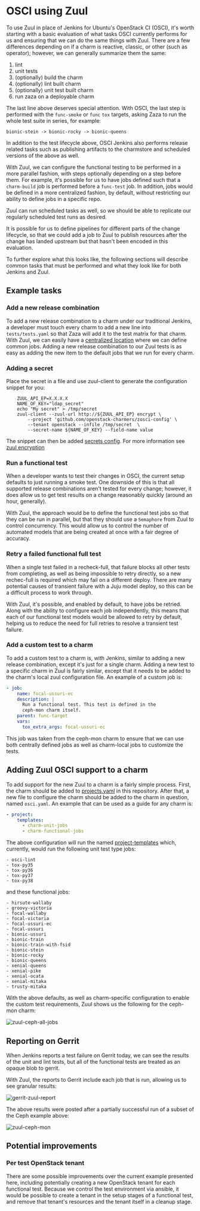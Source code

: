 # OSCI using Zuul

To use Zuul in place of Jenkins for Ubuntu's OpenStack CI (OSCI), it's worth
starting with a basic evaluation of what tasks OSCI currently performs for us
and ensuring that we can do the same things with Zuul. There are a few
differences depending on if a charm is reactive, classic, or other (such
as operator); however, we can generally summarize them the same:

1. lint
1. unit tests
1. (optionally) build the charm
1. (optionally) lint built charm
1. (optionally) unit test built charm
1. run zaza on a deployable charm

The last line above deserves special attention. With OSCI, the last step is
performed with the `func-smoke` or `func` `tox` targets, asking Zaza to run
the whole test suite in series, for example: 

```
bionic-stein -> bionic-rocky -> bionic-queens
```

In addition to the test lifecycle above, OSCI Jenkins also performs release
related tasks such as publishing artifacts to the charmstore and scheduled
versions of the above as well.

With Zuul, we can configure the functional testing to be performed in a more
parallel fashion, with steps optionally depending on a step before them. For
example, it's possible for us to have jobs defined such that a `charm-build`
job is performed before a `func-test` job. In addition, jobs would be defined
in a more centralized fashion, by default, without restricting our ability to
define jobs in a specific repo.

Zuul can run scheduled tasks as well, so we should be able to replicate our
regularly scheduled test runs as desired.

It is possible for us to define pipelines for different parts of the change
lifecycle, so that we could add a job to Zuul to publish resources after the
change has landed upstream but that hasn't been encoded in this evaluation.

To further explore what this looks like, the following sections will describe
common tasks that must be performed and what they look like for both Jenkins
and Zuul.

## Example tasks

### Add a new release combination

To add a new release combination to a charm under our traditional Jenkins,
a developer must touch every charm to add a new line into `tests/tests.yaml`
so that Zaza will add it to the test matrix for that charm. With Zuul, we can
easily have a [centralized location](./zuul.d/project-templates.yaml) where we
can define common jobs. Adding a new release combination to our Zuul tests is
as easy as adding the new item to the default jobs that we run for every charm.

### Adding a secret

Place the secret in a file and use zuul-client to generate the configuration
snippet for you:

```
    ZUUL_API_EP=X.X.X.X
    NAME_OF_KEY="ldap_secret"
    echo "My secret" > /tmp/secret
    zuul-client --zuul-url http://${ZUUL_API_EP} encrypt \
        --project 'github.com/openstack-charmers/zosci-config' \
        --tenant openstack --infile /tmp/secret  \
        --secret-name ${NAME_OF_KEY} --field-name value
```

The snippet can then be added [secrets config](.zuul.d/secrets.yaml). For more
information see
[zuul encryption](https://zuul-ci.org/docs/zuul/discussion/encryption.html)

### Run a functional test

When a developer wants to test their changes in OSCI, the current setup
defaults to just running a smoke test. One downside of this is that all
supported release combinations aren't tested for every change; however, it
does allow us to get test results on a change reasonably quickly (around an
hour, generally).

With Zuul, the approach would be to define the functional test jobs so that
they can be run in parallel, but that they should use a `Semaphore` from Zuul
to control concurrency. This would allow us to control the number of automated
models that are being created at once with a fair degree of accuracy.

### Retry a failed functional full test

When a single test failed in a recheck-full, that failure blocks all other
tests from completing, as well as being impossible to retry directly, so a new
rechec-full is required which may fail on a different deploy. There are many
potential causes of transient failure with a Juju model deploy, so this can be
a difficult process to work through.

With Zuul, it's possible, and enabled by default, to have jobs be retried.
Along with the ability to configure each job independently, this means that
each of our functional test models would be allowed to retry by default,
helping us to reduce the need for full retries to resolve a transient test
failure.

### Add a custom test to a charm

To add a custom test to a charm is, with Jenkins, similar to adding a new
release combination, except it's just for a single charm. Adding a new test
to a specific charm in Zuul is fairly similar, except that it needs to be added
to the charm's local zuul configuration file. An example of a custom job is:

```yaml
- job:
    name: focal-ussuri-ec
    description: |
      Run a functional test. This test is defined in the
      ceph-mon charm itself.
    parent: func-target
    vars:
      tox_extra_args: focal-ussuri-ec
```

This job was taken from the ceph-mon charm to ensure that we can use both
centrally defined jobs as well as charm-local jobs to customize the tests.

## Adding Zuul OSCI support to a charm

To add support for the new Zuul to a charm is a fairly simple process.
First, the charm should be added to [projects.yaml](./zuul.d/projects.yaml) in
this repository. After that, a new file to configure the charm should be added
to the charm in question, named `osci.yaml`. An example that can be used as a
guide for any charm is:

```yaml
- project:
    templates:
      - charm-unit-jobs
      - charm-functional-jobs
```

The above configuration will run the named
[project-templates](./zuul.d/project-template.yaml) which, currently, would
run the following unit test type jobs:

```
- osci-lint
- tox-py35
- tox-py36
- tox-py37
- tox-py38
```

and these functional jobs:

```
- hirsute-wallaby
- groovy-victoria
- focal-wallaby
- focal-victoria
- focal-ussuri-ec
- focal-ussuri
- bionic-ussuri
- bionic-train
- bionic-train-with-fsid
- bionic-stein
- bionic-rocky
- bionic-queens
- xenial-queens
- xenial-pike
- xenial-ocata
- xenial-mitaka
- trusty-mitaka
```

With the above defaults, as well as charm-specific configuration to enable
the custom test requirements, Zuul shows us the following for the ceph-mon
charm:

![zuul-ceph-all-jobs](images/zuul-ceph-mon-all-jobs.png)

## Reporting on Gerrit

When Jenkins reports a test failure on Gerrit today, we can see the results
of the unit and lint tests, but all of the functional tests are treated as an
opaque blob to gerrit.

With Zuul, the reports to Gerrit include each job that is run, allowing us to
see granular results:

![gerrit-zuul-report](images/gerrit-zuul-report.png)

The above results were posted after a partially successful run of a subset
of the Ceph example above:

![zuul-ceph-mon](images/zuul-ceph-mon.png)

## Potential improvements

### Per test OpenStack tenant

There are some possible improvements over the current example presented here,
including potentially creating a new OpenStack tenant for each functional test.
Because we control the test environment via ansible, it would be possible to
create a tenant in the setup stages of a functional test, and remove that
tenant's resources and the tenant itself in a cleanup stage.
